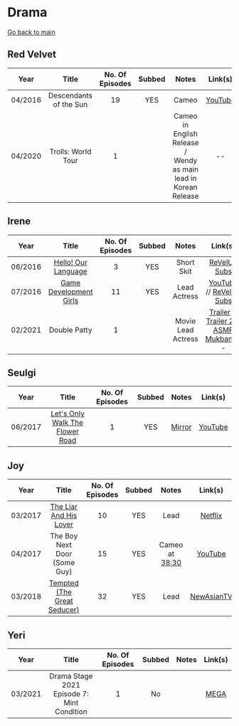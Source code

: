 # Drama

[Go back to main](./README.md)

##  **Red Velvet**
|  Year   |         Title          | No. Of Episodes | Subbed |                              Notes                              |                 Link(s)                 |
|:-------:|:----------------------:|:---------------:|:------:|:---------------------------------------------------------------:|:---------------------------------------:|
| 04/2016 | Descendants of the Sun |       19        |  YES   |                              Cameo                              | [YouTube](https://youtu.be/JBFggd0V85I) |
| 04/2020 |   Trolls: World Tour   |        1        |        | Cameo in English Release / Wendy as main lead in Korean Release |                   --                    |

##  **Irene**
|  Year   |                            Title                            | No. Of Episodes | Subbed |       Notes        |                                                                Link(s)                                                                 |
|:-------:|:-----------------------------------------------------------:|:---------------:|:------:|:------------------:|:--------------------------------------------------------------------------------------------------------------------------------------:|
| 06/2016 |    [Hello! Our Language](./shows/hello-our-language.md)     |        3        |  YES   |     Short Skit     |                                    [ReVelUp Subs](https://revelupsubs.com/?s=hello%21+our+language)                                    |
| 07/2016 | [Game Development Girls](./shows/game-development-girls.md) |       11        |  YES   |    Lead Actress    |              [YouTube](https://youtu.be/vG1Jrwi_yKI) // [ReVelUp Subs](https://revelupsubs.com/?s=game+development+girls)              |
| 02/2021 |                        Double Patty                         |        1        |        | Movie Lead Actress | [Trailer](https://youtu.be/7qsbcjoyN5I) // [Trailer 2](https://youtu.be/IRi4EJYiPO4) // [ASMR Mukbang](https://youtu.be/0myeNGZ1Ho8)-- |

##  **Seulgi**
|  Year   |                                    Title                                     | No. Of Episodes | Subbed |     Notes      |                 Link(s)                 |
|:-------:|:----------------------------------------------------------------------------:|:---------------:|:------:|:--------------:|:---------------------------------------:|
| 06/2017 | [Let's Only Walk The Flower Road](./shows/lets-only-walk-the-flower-road.md) |        1        |  YES   | [Mirror][idot] | [YouTube](https://youtu.be/YxaAo_IYyi4) |

[idot]:https://www.reddit.com/r/red_velvet/wiki/idot

##  **Joy**
|  Year   |                          Title                          | No. Of Episodes | Subbed |                         Notes                         |                                  Link(s)                                  |
|:-------:|:-------------------------------------------------------:|:---------------:|:------:|:-----------------------------------------------------:|:-------------------------------------------------------------------------:|
| 03/2017 | [The Liar And His Lover](./shows/liar-and-his-lover.md) |       10        |  YES   |                         Lead                          |             [Netflix](https://www.netflix.com/title/81167083)             |
| 04/2017 |              The Boy Next Door (Some Guy)               |       15        |  YES   | Cameo at [38:30](https://youtu.be/KMF7kqfirQE?t=2310) |                  [YouTube](https://youtu.be/KMF7kqfirQE)                  |
| 03/2018 |    [Tempted (The Great Seducer)](./shows/tempted.md)    |       32        |  YES   |                         Lead                          | [NewAsianTV](https://vww.newasiantv.tv/drama/the-great-seducer.4108.html) |

## **Yeri**
|  Year   |                   Title                    | No. Of Episodes | Subbed | Notes |                                      Link(s)                                      |
|:-------:|:------------------------------------------:|:---------------:|:------:|:-----:|:---------------------------------------------------------------------------------:|
| 03/2021 | Drama Stage 2021 Episode 7: Mint Condition |        1        |   No   |       | [MEGA](https://mega.nz/file/OjZSnR7Z#eZ46xy00NFyeJcizaFCb4cXQaq2X1QV2X_gW1UGTw1k) |
